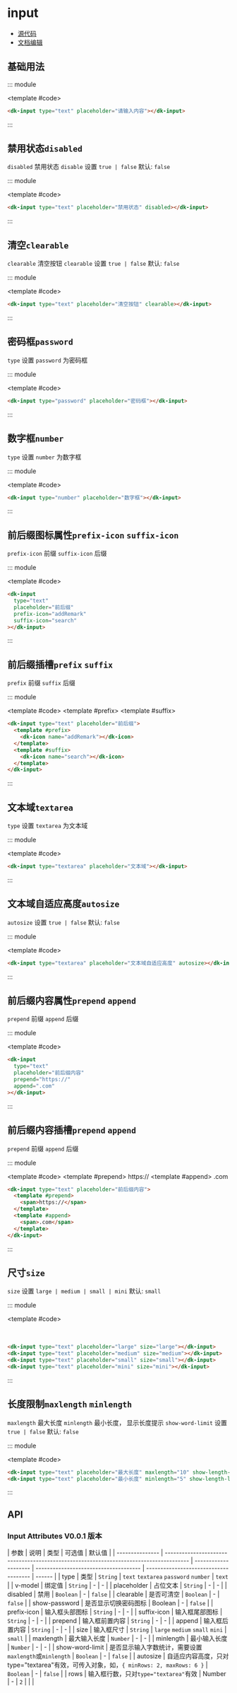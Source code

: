 # input

- [源代码](https://github.com/CadWalaDers/dk-ui/tree/master/packages/components/dkinput)
- [文档编辑](https://github.com/CadWalaDers/dk-ui/blob/master/docs/components/input.md)

## 基础用法

::: module

<template #code>
<dk-input type="text" placeholder="请输入内容"></dk-input>
</template>

```html
<dk-input type="text" placeholder="请输入内容"></dk-input>
```

:::

## 禁用状态`disabled`

`disabled` 禁用状态 `disable` 设置 `true | false` 默认: `false`

::: module

<template #code>
<dk-input type="text" placeholder="禁用状态" disabled></dk-input>
</template>

```html
<dk-input type="text" placeholder="禁用状态" disabled></dk-input>
```

:::

## 清空`clearable`

`clearable` 清空按钮 `clearable` 设置 `true | false` 默认: `false`

::: module

<template #code>
<dk-input type="text" placeholder="清空按钮" clearable></dk-input>
</template>

```html
<dk-input type="text" placeholder="清空按钮" clearable></dk-input>
```

:::

## 密码框`password`

`type` 设置 `password` 为密码框

::: module

<template #code>
<dk-input type="password" placeholder="密码框"></dk-input>
</template>

```html
<dk-input type="password" placeholder="密码框"></dk-input>
```

:::

## 数字框`number`

`type` 设置 `number` 为数字框

::: module

<template #code>
<dk-input type="number" placeholder="数字框"></dk-input>
</template>

```html
<dk-input type="number" placeholder="数字框"></dk-input>
```

:::

## 前后缀图标属性`prefix-icon` `suffix-icon`

`prefix-icon` 前缀 `suffix-icon` 后缀

::: module

<template #code>
<dk-input type="text" placeholder="前后缀" prefix-icon="addRemark" suffix-icon="search"></dk-input>
</template>

```html
<dk-input
  type="text"
  placeholder="前后缀"
  prefix-icon="addRemark"
  suffix-icon="search"
></dk-input>
```

:::

## 前后缀插槽`prefix` `suffix`

`prefix` 前缀 `suffix` 后缀

::: module

<template #code>
<dk-input type="text" placeholder="前后缀">
<template #prefix>
<dk-icon class="dk-icon-addRemark"></dk-icon>
</template>
<template #suffix>
<dk-icon class="dk-icon-search"></dk-icon>
</template>
</dk-input>
</template>

```html
<dk-input type="text" placeholder="前后缀">
  <template #prefix>
    <dk-icon name="addRemark"></dk-icon>
  </template>
  <template #suffix>
    <dk-icon name="search"></dk-icon>
  </template>
</dk-input>
```

:::

## 文本域`textarea`

`type` 设置 `textarea` 为文本域

::: module

<template #code>
<dk-input type="textarea" placeholder="文本域"></dk-input>
</template>

```html
<dk-input type="textarea" placeholder="文本域"></dk-input>
```

:::

## 文本域自适应高度`autosize`

`autosize` 设置 `true | false` 默认: `false`

::: module

<template #code>
<dk-input type="textarea" placeholder="文本域自适应高度" autosize></dk-input>
</template>

```html
<dk-input type="textarea" placeholder="文本域自适应高度" autosize></dk-input>
```

:::

## 前后缀内容属性`prepend` `append`

`prepend` 前缀 `append` 后缀

::: module

<template #code>
<dk-input type="text" placeholder="前后缀内容" prepend="https://" append='.com'></dk-input>
</template>

```html
<dk-input
  type="text"
  placeholder="前后缀内容"
  prepend="https://"
  append=".com"
></dk-input>
```

:::

## 前后缀内容插槽`prepend` `append`

`prepend` 前缀 `append` 后缀

::: module

<template #code>
<dk-input type="text" placeholder="前后缀内容">
<template #prepend>
<span>https://</span>
</template>
<template #append>
<span>.com</span>
</template>
</dk-input>
</template>

```html
<dk-input type="text" placeholder="前后缀内容">
  <template #prepend>
    <span>https://</span>
  </template>
  <template #append>
    <span>.com</span>
  </template>
</dk-input>
```

:::

## 尺寸`size`

`size` 设置 `large | medium | small | mini` 默认: `small`

::: module

<template #code>
<dk-input type="text" placeholder="large" size="large"></dk-input>
<br>
<dk-input type="text" placeholder="medium" size="medium"></dk-input>
<br>
<dk-input type="text" placeholder="small" size="small"></dk-input>
<br>
<dk-input type="text" placeholder="mini" size="mini"></dk-input>
</template>

```html
<dk-input type="text" placeholder="large" size="large"></dk-input>
<dk-input type="text" placeholder="medium" size="medium"></dk-input>
<dk-input type="text" placeholder="small" size="small"></dk-input>
<dk-input type="text" placeholder="mini" size="mini"></dk-input>
```

:::

## 长度限制`maxlength` `minlength`

`maxlength` 最大长度 `minlength` 最小长度，
显示长度提示 `show-word-limit` 设置 `true | false` 默认: `false`

::: module

<template #code>
<dk-input type="text" placeholder="最大长度" maxlength="10" show-length-limit></dk-input>
<br>
<dk-input type="text" placeholder="最小长度" minlength="5" show-length-limit></dk-input>
</template>

```html
<dk-input type="text" placeholder="最大长度" maxlength="10" show-length-limit></dk-input>
<dk-input type="text" placeholder="最小长度" minlength="5" show-length-limit></dk-input>
```

:::

## API

### Input Attributes V0.0.1 版本

| 参数            | 说明                                                                                   | 类型                 | 可选值                                | 默认值                                |
| --------------- | -------------------------------------------------------------------------------------- | -------------------- | ------------------------------------- | ------------------------------------- | ------ |
| type            | 类型                                                                                   | `String`             | `text` `textarea` `password` `number` | `text`                                |
| v-model         | 绑定值                                                                                 | `String`             | -                                     | -                                     |
| placeholder     | 占位文本                                                                               | `String`             | -                                     | -                                     |
| disabled        | 禁用                                                                                   | `Boolean`            | -                                     | `false`                               |
| clearable       | 是否可清空                                                                             | `Boolean`            | -                                     | `false`                               |
| show-password   | 是否显示切换密码图标                                                                   | Boolean              | -                                     | `false`                               |
| prefix-icon     | 输入框头部图标                                                                         | `String`             | -                                     | -                                     |
| suffix-icon     | 输入框尾部图标                                                                         | `String`             | -                                     | -                                     |
| prepend         | 输入框前置内容                                                                         | `String`             | -                                     | -                                     |
| append          | 输入框后置内容                                                                         | `String`             | -                                     | -                                     |
| size            | 输入框尺寸                                                                             | `String`             | `large` `medium` `small` `mini`       | `small`                               |
| maxlength       | 最大输入长度                                                                           | `Number`             | -                                     | -                                     |
| minlength       | 最小输入长度                                                                           | `Number`             | -                                     | -                                     |
| show-word-limit | 是否显示输入字数统计，需要设置`maxlength`或`minlength`                                 | `Boolean`            | -                                     | `false`                               |
| autosize        | 自适应内容高度，只对 type="textarea"有效，可传入对象，如，`{ minRows: 2, maxRows: 6 }` | `Boolean`            | -                                     | `false`                               |
| rows            | 输入框行数，只对`type="textarea"`有效                                                  | Number               | -                                     | `2`                                   |
| <!--            | resize                                                                                 | 控制是否能被用户缩放 | String                                | `none` `both` `horizontal` `vertical` | `none` |
| autofocus       | 原生属性，自动获取焦点                                                                 | Boolean              | -                                     | `false`                               | -->    |

